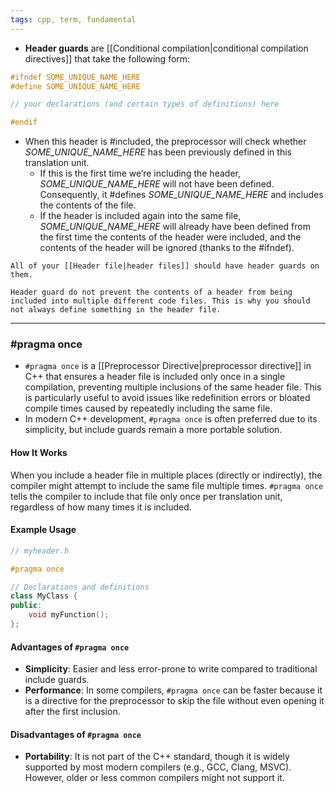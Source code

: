 ```yaml
---
tags: cpp, term, fundamental
---
```


- **Header guards** are [[Conditional compilation|conditional compilation directives]] that take the following form:
```cpp
#ifndef SOME_UNIQUE_NAME_HERE
#define SOME_UNIQUE_NAME_HERE

// your declarations (and certain types of definitions) here

#endif
```

- When this header is \#included, the preprocessor will check whether _SOME_UNIQUE_NAME_HERE_ has been previously defined in this translation unit.
	- If this is the first time we’re including the header, _SOME_UNIQUE_NAME_HERE_ will not have been defined. Consequently, it \#defines _SOME_UNIQUE_NAME_HERE_ and includes the contents of the file.
	- If the header is included again into the same file, _SOME_UNIQUE_NAME_HERE_ will already have been defined from the first time the contents of the header were included, and the contents of the header will be ignored (thanks to the \#ifndef).

```ad-tip
All of your [[Header file|header files]] should have header guards on them.
```

```ad-important
Header guard do not prevent the contents of a header from being included into multiple different code files. This is why you should not always define something in the header file.
```
---

### \#pragma once
- `#pragma once` is a [[Preprocessor Directive|preprocessor directive]] in C++ that ensures a header file is included only once in a single compilation, preventing multiple inclusions of the same header file. This is particularly useful to avoid issues like redefinition errors or bloated compile times caused by repeatedly including the same file.
- In modern C++ development, `#pragma once` is often preferred due to its simplicity, but include guards remain a more portable solution.

#### How It Works

When you include a header file in multiple places (directly or indirectly), the compiler might attempt to include the same file multiple times. `#pragma once` tells the compiler to include that file only once per translation unit, regardless of how many times it is included.

#### Example Usage

```cpp
// myheader.h

#pragma once

// Declarations and definitions
class MyClass {
public:
    void myFunction();
};
```

#### Advantages of `#pragma once`
- **Simplicity**: Easier and less error-prone to write compared to traditional include guards.
- **Performance**: In some compilers, `#pragma once` can be faster because it is a directive for the preprocessor to skip the file without even opening it after the first inclusion.

#### Disadvantages of `#pragma once`
- **Portability**: It is not part of the C++ standard, though it is widely supported by most modern compilers (e.g., GCC, Clang, MSVC). However, older or less common compilers might not support it.
